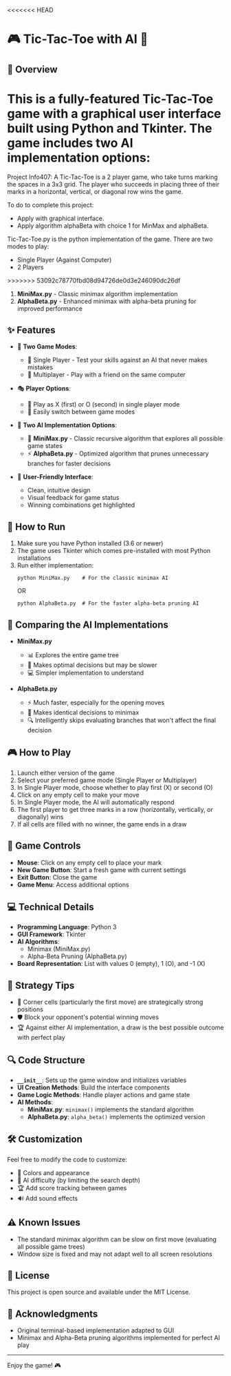 <<<<<<< HEAD
# 🎮 Tic-Tac-Toe with AI 🎲

## 📝 Overview

This is a fully-featured Tic-Tac-Toe game with a graphical user interface built using Python and Tkinter. The game includes two AI implementation options:
=======
Project Info407: A Tic-Tac-Toe is a 2 player game, who take turns marking the spaces in a 3x3 grid. The player who succeeds in placing three of their marks in a horizontal, vertical, or diagonal row wins the game. 

To do to complete this project:
- Apply with graphical interface.
- Apply algorithm alphaBeta with choice 1 for MinMax and alphaBeta.
  
Tic-Tac-Toe.py is the python implementation of the game. 
There are two modes to play:
<ul>
 <li>Single Player (Against Computer)</li>
 <li>2 Players</li>
</ul>
>>>>>>> 53092c78770fbd08d94726de0d3e246090dc26df

1. **MiniMax.py** - Classic minimax algorithm implementation
2. **AlphaBeta.py** - Enhanced minimax with alpha-beta pruning for improved performance

## ✨ Features

- 🎯 **Two Game Modes**:
  - 👤 Single Player - Test your skills against an AI that never makes mistakes
  - 👥 Multiplayer - Play with a friend on the same computer

- 🎭 **Player Options**:
  - 🥇 Play as X (first) or O (second) in single player mode
  - 🔄 Easily switch between game modes

- 🧠 **Two AI Implementation Options**:
  - 🤖 **MiniMax.py** - Classic recursive algorithm that explores all possible game states
  - ⚡ **AlphaBeta.py** - Optimized algorithm that prunes unnecessary branches for faster decisions

- 🎨 **User-Friendly Interface**:
  - Clean, intuitive design
  - Visual feedback for game status
  - Winning combinations get highlighted

## 🚀 How to Run

1. Make sure you have Python installed (3.6 or newer)
2. The game uses Tkinter which comes pre-installed with most Python installations
3. Run either implementation:
   ```
   python MiniMax.py    # For the classic minimax AI
   ```
   OR
   ```
   python AlphaBeta.py  # For the faster alpha-beta pruning AI
   ```

## 🧩 Comparing the AI Implementations

- **MiniMax.py**
  - 📊 Explores the entire game tree
  - 🧮 Makes optimal decisions but may be slower
  - 💻 Simpler implementation to understand

- **AlphaBeta.py**
  - ⚡ Much faster, especially for the opening moves
  - 🎯 Makes identical decisions to minimax
  - 🔍 Intelligently skips evaluating branches that won't affect the final decision

## 🎮 How to Play

1. Launch either version of the game
2. Select your preferred game mode (Single Player or Multiplayer)
3. In Single Player mode, choose whether to play first (X) or second (O)
4. Click on any empty cell to make your move
5. In Single Player mode, the AI will automatically respond
6. The first player to get three marks in a row (horizontally, vertically, or diagonally) wins
7. If all cells are filled with no winner, the game ends in a draw

## 🧩 Game Controls

- **Mouse**: Click on any empty cell to place your mark
- **New Game Button**: Start a fresh game with current settings
- **Exit Button**: Close the game
- **Game Menu**: Access additional options

## 💻 Technical Details

- **Programming Language**: Python 3
- **GUI Framework**: Tkinter
- **AI Algorithms**:
  - Minimax (MiniMax.py)
  - Alpha-Beta Pruning (AlphaBeta.py)
- **Board Representation**: List with values 0 (empty), 1 (O), and -1 (X)

## 🤔 Strategy Tips

- 🎯 Corner cells (particularly the first move) are strategically strong positions
- 🛡️ Block your opponent's potential winning moves
- 🏆 Against either AI implementation, a draw is the best possible outcome with perfect play

## 🔍 Code Structure

- **`__init__`**: Sets up the game window and initializes variables
- **UI Creation Methods**: Build the interface components
- **Game Logic Methods**: Handle player actions and game state
- **AI Methods**: 
  - **MiniMax.py**: `minimax()` implements the standard algorithm
  - **AlphaBeta.py**: `alpha_beta()` implements the optimized version

## 🛠️ Customization

Feel free to modify the code to customize:
- 🎨 Colors and appearance
- 💪 AI difficulty (by limiting the search depth)
- 🏆 Add score tracking between games
- 🔊 Add sound effects

## ⚠️ Known Issues

- The standard minimax algorithm can be slow on first move (evaluating all possible game trees)
- Window size is fixed and may not adapt well to all screen resolutions

## 📜 License

This project is open source and available under the MIT License.

## 👏 Acknowledgments

- Original terminal-based implementation adapted to GUI
- Minimax and Alpha-Beta pruning algorithms implemented for perfect AI play

---

Enjoy the game! 🎮